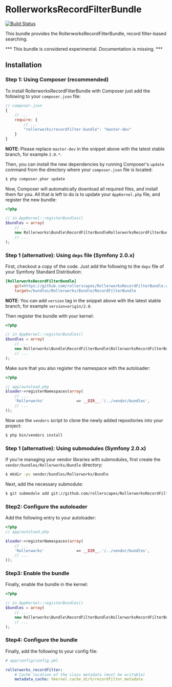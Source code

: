 ﻿RollerworksRecordFilterBundle
=============================

[![Build Status](https://secure.travis-ci.org/rollerscapes/RollerworksRecordFilterBundle.png?branch=master)](http://travis-ci.org/rollerscapes/RollerworksRecordFilterBundle)

This bundle provides the RollerworksRecordFilterBundle, record filter-based searching.

*** This bundle is considered experimental. Documentation is missing. ***

## Installation

### Step 1: Using Composer (recommended)

To install RollerworksRecordFilterBundle with Composer just add the following to your
`composer.json` file:

```js
// composer.json
{
    // ...
    require: {
        // ...
        "rollerworks/recordfilter-bundle": "master-dev"
    }
}
```

**NOTE**: Please replace `master-dev` in the snippet above with the latest stable
branch, for example ``2.0.*``.

Then, you can install the new dependencies by running Composer's ``update``
command from the directory where your ``composer.json`` file is located:

```bash
$ php composer.phar update
```

Now, Composer will automatically download all required files, and install them
for you. All that is left to do is to update your ``AppKernel.php`` file, and
register the new bundle:

```php
<?php

// in AppKernel::registerBundles()
$bundles = array(
    // ...
    new Rollerworks\Bundle\RecordFilterBundleRollerworksRecordFilterBundle(),
    // ...
);
```

### Step 1 (alternative): Using ``deps`` file (Symfony 2.0.x)

First, checkout a copy of the code. Just add the following to the ``deps``
file of your Symfony Standard Distribution:

```ini
[RollerworksRecordFilterBundle]
    git=https://github.com/rollerscapes/RollerworksRecordFilterBundle.git
    target=/bundles/Rollerworks/Bundle/RecordFilterBundle
```

**NOTE**: You can add `version` tag in the snippet above with the latest stable
branch, for example ``version=origin/2.0``.

Then register the bundle with your kernel:

```php
<?php

// in AppKernel::registerBundles()
$bundles = array(
    // ...
    new Rollerworks\Bundle\RecordFilterBundle\RollerworksRecordFilterBundle(),
    // ...
);
```

Make sure that you also register the namespace with the autoloader:

```php
<?php

// app/autoload.php
$loader->registerNamespaces(array(
    // ...
    'Rollerworks'              => __DIR__.'/../vendor/bundles',
    // ...
));
```

Now use the ``vendors`` script to clone the newly added repositories
into your project:

```bash
$ php bin/vendors install
```

### Step 1 (alternative): Using submodules (Symfony 2.0.x)

If you're managing your vendor libraries with submodules, first create the
`vendor/bundles/Rollerworks/Bundle` directory:

``` bash
$ mkdir -pv vendor/bundles/Rollerworks/Bundle
```

Next, add the necessary submodule:

``` bash
$ git submodule add git://github.com/rollerscapes/RollerworksRecordFilterBundle.git vendor/bundles/Rollerworks/Bundle/RecordFilterBundle
```

### Step2: Configure the autoloader

Add the following entry to your autoloader:

``` php
<?php
// app/autoload.php

$loader->registerNamespaces(array(
    // ...
    'Rollerworks'              => __DIR__.'/../vendor/bundles',
    // ...
));
```

### Step3: Enable the bundle

Finally, enable the bundle in the kernel:

``` php
<?php

// in AppKernel::registerBundles()
$bundles = array(
    // ...
    new Rollerworks\Bundle\RecordFilterBundle\RollerworksRecordFilterBundle(),
    // ...
);
```
### Step4: Configure the bundle

Finally, add the following to your config file:

``` yaml
# app/config/config.yml

rollerworks_recordfilter:
    # Cache location of the class metadata (must be writable)
    metadata_cache: %kernel.cache_dir%/recordfilter_metadata
```
